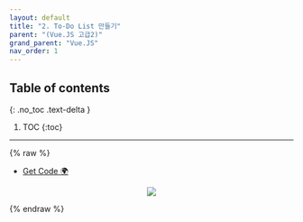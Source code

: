 ```yaml
---
layout: default
title: "2. To-Do List 만들기"
parent: "(Vue.JS 고급2)"
grand_parent: "Vue.JS"
nav_order: 1
---
```


## Table of contents
{: .no_toc .text-delta }

1. TOC
{:toc}

---

{% raw %}

* [Get Code 🌍]()

<p align="center">
  <img src="https://taehyungs-programming-blog.github.io/blog/assets/images/vuejs/5.VueJS_Adv/5.VueJS_Adv-1-1.png"/>
</p>

{% endraw %}